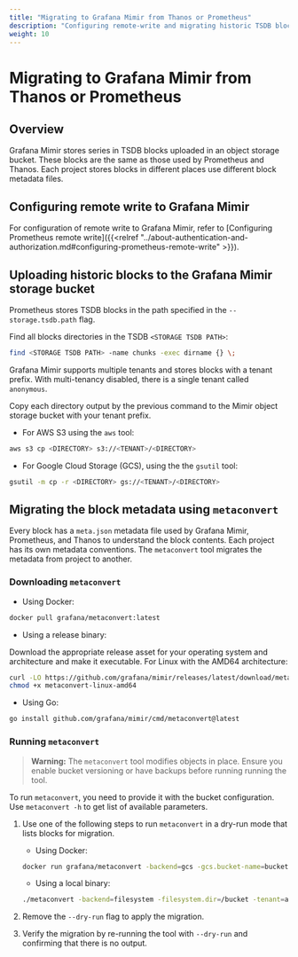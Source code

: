 ```yaml
---
title: "Migrating to Grafana Mimir from Thanos or Prometheus"
description: "Configuring remote-write and migrating historic TSDB blocks from Prometheus or Thanos."
weight: 10
---
```


# Migrating to Grafana Mimir from Thanos or Prometheus

## Overview

Grafana Mimir stores series in TSDB blocks uploaded in an object storage bucket.
These blocks are the same as those used by Prometheus and Thanos.
Each project stores blocks in different places use different block metadata files.

## Configuring remote write to Grafana Mimir

For configuration of remote write to Grafana Mimir, refer to [Configuring Prometheus remote write]({{<relref "../about-authentication-and-authorization.md#configuring-prometheus-remote-write" >}}).

## Uploading historic blocks to the Grafana Mimir storage bucket

Prometheus stores TSDB blocks in the path specified in the `--storage.tsdb.path` flag.

Find all blocks directories in the TSDB `<STORAGE TSDB PATH>`:

```bash
find <STORAGE TSDB PATH> -name chunks -exec dirname {} \;
```

Grafana Mimir supports multiple tenants and stores blocks with a tenant prefix.
With multi-tenancy disabled, there is a single tenant called `anonymous`.

Copy each directory output by the previous command to the Mimir object storage bucket with
your tenant prefix.

- For AWS S3 using the `aws` tool:

```bash
aws s3 cp <DIRECTORY> s3://<TENANT>/<DIRECTORY>
```

- For Google Cloud Storage (GCS), using the the `gsutil` tool:

```bash
gsutil -m cp -r <DIRECTORY> gs://<TENANT>/<DIRECTORY>
```

## Migrating the block metadata using `metaconvert`

Every block has a `meta.json` metadata file used by Grafana Mimir, Prometheus, and Thanos to understand the block contents.
Each project has its own metadata conventions.
The `metaconvert` tool migrates the metadata from project to another.

### Downloading `metaconvert`

- Using Docker:

```bash
docker pull grafana/metaconvert:latest
```

- Using a release binary:

Download the appropriate release asset for your operating system and architecture and make it executable. For Linux with the AMD64 architecture:

```bash
curl -LO https://github.com/grafana/mimir/releases/latest/download/metaconvert-linux-amd64
chmod +x metaconvert-linux-amd64
```

- Using Go:

```bash
go install github.com/grafana/mimir/cmd/metaconvert@latest
```

### Running `metaconvert`

> **Warning:** The `metaconvert` tool modifies objects in place.
> Ensure you enable bucket versioning or have backups before running running the tool.

To run `metaconvert`, you need to provide it with the bucket configuration. Use `metaconvert -h` to get list of available parameters.

1. Use one of the following steps to run `metaconvert` in a dry-run mode that lists blocks for migration.

   - Using Docker:

   ```bash
   docker run grafana/metaconvert -backend=gcs -gcs.bucket-name=bucket -tenant=anonymous -dry-run
   ```

   - Using a local binary:

   ```bash
   ./metaconvert -backend=filesystem -filesystem.dir=/bucket -tenant=anonymous -dry-run
   ```

1. Remove the `--dry-run` flag to apply the migration.
1. Verify the migration by re-running the tool with `--dry-run` and confirming that there is no output.
